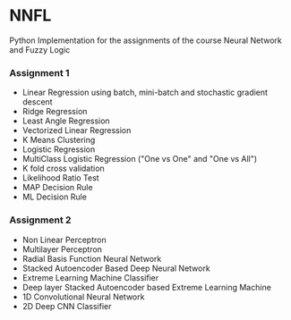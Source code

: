# NNFL
Python Implementation for the assignments of the course Neural Network and Fuzzy Logic

### Assignment 1
    
* Linear Regression using batch, mini-batch and stochastic gradient descent
* Ridge Regression
* Least Angle Regression
* Vectorized Linear Regression
* K Means Clustering
* Logistic Regression
* MultiClass Logistic Regression ("One vs One" and "One vs All")
* K fold cross validation
* Likelihood Ratio Test
* MAP Decision Rule
* ML Decision Rule


### Assignment 2
* Non Linear Perceptron
* Multilayer Perceptron
* Radial Basis Function Neural Network
* Stacked Autoencoder Based Deep Neural Network
* Extreme Learning Machine Classifier
* Deep layer Stacked Autoencoder based Extreme Learning Machine
* 1D Convolutional Neural Network
* 2D Deep CNN Classifier
